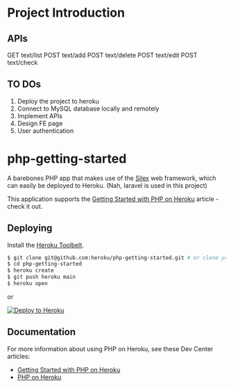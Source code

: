 # Project Introduction

## APIs

GET text/list
POST text/add
POST text/delete
POST text/edit
POST text/check

## TO DOs
1) Deploy the project to heroku
2) Connect to MySQL database locally and remotely
3) Implement APIs
4) Design FE page
5) User authentication


# php-getting-started

A barebones PHP app that makes use of the [Silex](http://silex.sensiolabs.org/) web framework, which can easily be deployed to Heroku. (Nah, laravel is used in this project)

This application supports the [Getting Started with PHP on Heroku](https://devcenter.heroku.com/articles/getting-started-with-php) article - check it out.

## Deploying

Install the [Heroku Toolbelt](https://toolbelt.heroku.com/).

```sh
$ git clone git@github.com:heroku/php-getting-started.git # or clone your own fork
$ cd php-getting-started
$ heroku create
$ git push heroku main
$ heroku open
```

or

[![Deploy to Heroku](https://www.herokucdn.com/deploy/button.png)](https://heroku.com/deploy)

## Documentation

For more information about using PHP on Heroku, see these Dev Center articles:

- [Getting Started with PHP on Heroku](https://devcenter.heroku.com/articles/getting-started-with-php)
- [PHP on Heroku](https://devcenter.heroku.com/categories/php)

